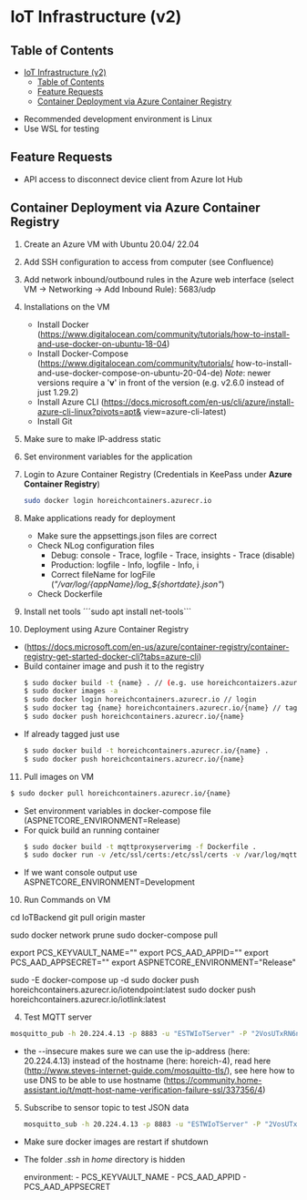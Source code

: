 # IoT Infrastructure (v2)

## Table of Contents
- [IoT Infrastructure (v2)](#iot-infrastructure-(v2))
   - [Table of Contents](#table-of-contents)
   - [Feature Requests](#feature-requests)
   - [Container Deployment via Azure Container Registry](#container-deployment-via-azure-container-registry)

* Recommended development environment is Linux
* Use WSL for testing

## Feature Requests
* API access to disconnect device client from Azure Iot Hub

## Container Deployment via Azure Container Registry
1. Create an Azure VM with Ubuntu 20.04/ 22.04

2. Add SSH configuration to access from computer (see Confluence)

3. Add network inbound/outbound rules in the Azure web interface (select VM -> Networking -> Add Inbound Rule): 5683/udp

4. Installations on the VM
    * Install Docker (https://www.digitalocean.com/community/tutorials/how-to-install-and-use-docker-on-ubuntu-18-04)
    * Install Docker-Compose (https://www.digitalocean.com/community/tutorials/   how-to-install-and-use-docker-compose-on-ubuntu-20-04-de)
       *Note*: newer versions require a '**v**' in front of the version (e.g. v2.6.0 instead of just 1.29.2)
    * Install Azure CLI (https://docs.microsoft.com/en-us/cli/azure/install-azure-cli-linux?pivots=apt&   view=azure-cli-latest)
    * Install Git
   
5. Make sure to make IP-address static 

6. Set environment variables for the application

7. Login to Azure Container Registry (Credentials in KeePass under **Azure Container Registry**)
   ```sh 
   sudo docker login horeichcontainers.azurecr.io 
   ```

8. Make applications ready for deployment
    * Make sure the appsettings.json files are correct
    * Check NLog configuration files
       * Debug: console - Trace, logfile - Trace, insights - Trace (disable)
       * Production: logfile - Info, logfile - Info, i
       * Correct fileName for logFile (*"/var/log/{appName}/log_${shortdate}.json"*)
    * Check Dockerfile
  
9. Install net tools
   ´´´sudo apt install net-tools```

3. Deployment using Azure Container Registry
* (https://docs.microsoft.com/en-us/azure/container-registry/container-registry-get-started-docker-cli?tabs=azure-cli)
* Build container image and push it to the registry
  ```sh
  $ sudo docker build -t {name} . // (e.g. use horeichcontaizers.azurecr.io/iotbridge-v2)
  $ sudo docker images -a
  $ sudo docker login horeichcontainers.azurecr.io // login
  $ sudo docker tag {name} horeichcontainers.azurecr.io/{name} // tagging with login server name (not necessary if build with correct name before)
  $ sudo docker push horeichcontainers.azurecr.io/{name} 
  ```
* If already tagged just use
  ```sh
  $ sudo docker build -t horeichcontainers.azurecr.io/{name} .
  $ sudo docker push horeichcontainers.azurecr.io/{name}
  ```

11. Pull images on VM
  ```sh
  $ sudo docker pull horeichcontainers.azurecr.io/{name}
  ```
* Set environment variables in docker-compose file (ASPNETCORE_ENVIRONMENT=Release)
* For quick build an running container
  ```sh
  $ sudo docker build -t mqttproxyserverimg -f Dockerfile .
  $ sudo docker run -v /etc/ssl/certs:/etc/ssl/certs -v /var/log/mqttproxyserver:/var/log/mqttproxyserver  -e "ASPNETCORE_ENVIRONMENT=Production" -p 8883:8883 --name mqttproxyservercontainer mqttproxyserverimg
  ```
* If we want console output use ASPNETCORE_ENVIRONMENT=Development

10. Run Commands on VM

cd IoTBackend
git pull origin master

sudo docker network prune
sudo docker-compose pull

export PCS_KEYVAULT_NAME=""
export PCS_AAD_APPID=""
export PCS_AAD_APPSECRET=""
export ASPNETCORE_ENVIRONMENT="Release"

sudo -E docker-compose up -d
sudo docker push horeichcontainers.azurecr.io/iotendpoint:latest
sudo docker push horeichcontainers.azurecr.io/iotlink:latest 


4. Test MQTT server
  ```sh
  mosquitto_pub -h 20.224.4.13 -p 8883 -u "ESTWIoTServer" -P "2VosUTxRN6nQ" -t test/topic -m "{\"value1\":20,\"value2\":40}" -i "mosquitto" -d --cafile /mnt/c/WorkDir/ESTWIoTBridge/MqttProxyServer/WebService/Certificates/Release/estw.root.crt --tls-version tlsv1.2 --insecure
  ```
  * the --insecure makes sure we can use the ip-address (here: 20.224.4.13) instead of the hostname (here: horeich-4), read here (http://www.steves-internet-guide.com/mosquitto-tls/), see here how to use DNS to be able to use hostname (https://community.home-assistant.io/t/mqtt-host-name-verification-failure-ssl/337356/4)

5. Subscribe to sensor topic to test JSON data
   ```sh
   mosquitto_sub -h 20.224.4.13 -p 8883 -u "ESTWIoTServer" -P "2VosUTxRN6nQ" -t estw/WDM331/ESTWWaterSense1 -i "mosquitto" -d --cafile /mnt/c/WorkDir/ESTWIoTBridge/MqttProxyServer/WebService/Certificates/Release/estw.root.crt --tls-version tlsv1.2 --insecure
   ```

* Make sure docker images are restart if shutdown

* The folder *.ssh* in *home* directory is hidden

    environment:
      - PCS_KEYVAULT_NAME
      - PCS_AAD_APPID
      - PCS_AAD_APPSECRET
